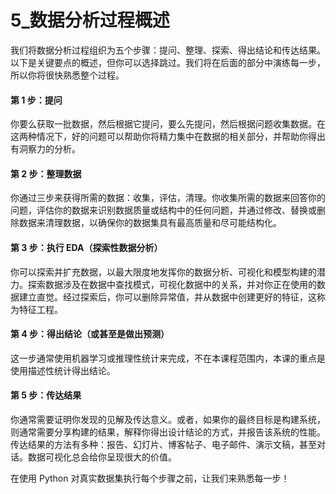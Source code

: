 # 5_数据分析过程概述

我们将数据分析过程组织为五个步骤：提问、整理、探索、得出结论和传达结果。以下是关键要点的概述，但你可以选择跳过。我们将在后面的部分中演练每一步，所以你将很快熟悉整个过程。

#### 第 1 步：提问

你要么获取一批数据，然后根据它提问，要么先提问，然后根据问题收集数据。在这两种情况下，好的问题可以帮助你将精力集中在数据的相关部分，并帮助你得出有洞察力的分析。

#### 第 2 步：整理数据

你通过三步来获得所需的数据：收集，评估，清理。你收集所需的数据来回答你的问题，评估你的数据来识别数据质量或结构中的任何问题，并通过修改、替换或删除数据来清理数据，以确保你的数据集具有最高质量和尽可能结构化。

#### 第 3 步：执行 EDA（探索性数据分析）

你可以探索并扩充数据，以最大限度地发挥你的数据分析、可视化和模型构建的潜力。探索数据涉及在数据中查找模式，可视化数据中的关系，并对你正在使用的数据建立直觉。经过探索后，你可以删除异常值，并从数据中创建更好的特征，这称为特征工程。

#### 第 4 步：得出结论（或甚至是做出预测）

这一步通常使用机器学习或推理性统计来完成，不在本课程范围内，本课的重点是使用描述性统计得出结论。

#### 第 5 步：传达结果

你通常需要证明你发现的见解及传达意义。或者，如果你的最终目标是构建系统，则通常需要分享构建的结果，解释你得出设计结论的方式，并报告该系统的性能。传达结果的方法有多种：报告、幻灯片、博客帖子、电子邮件、演示文稿，甚至对话。数据可视化总会给你呈现很大的价值。

在使用 Python 对真实数据集执行每个步骤之前，让我们来熟悉每一步！